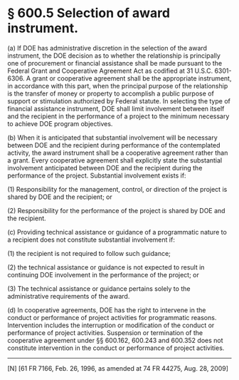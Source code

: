 # § 600.5   Selection of award instrument.

(a) If DOE has administrative discretion in the selection of the award instrument, the DOE decision as to whether the relationship is principally one of procurement or financial assistance shall be made pursuant to the Federal Grant and Cooperative Agreement Act as codified at 31 U.S.C. 6301-6306. A grant or cooperative agreement shall be the appropriate instrument, in accordance with this part, when the principal purpose of the relationship is the transfer of money or property to accomplish a public purpose of support or stimulation authorized by Federal statute. In selecting the type of financial assistance instrument, DOE shall limit involvement between itself and the recipient in the performance of a project to the minimum necessary to achieve DOE program objectives. 


(b) When it is anticipated that substantial involvement will be necessary between DOE and the recipient during performance of the contemplated activity, the award instrument shall be a cooperative agreement rather than a grant. Every cooperative agreement shall explicitly state the substantial involvement anticipated between DOE and the recipient during the performance of the project. Substantial involvement exists if: 


(1) Responsibility for the management, control, or direction of the project is shared by DOE and the recipient; or 


(2) Responsibility for the performance of the project is shared by DOE and the recipient. 


(c) Providing technical assistance or guidance of a programmatic nature to a recipient does not constitute substantial involvement if: 


(1) the recipient is not required to follow such guidance; 


(2) the technical assistance or guidance is not expected to result in continuing DOE involvement in the performance of the project; or 


(3) The technical assistance or guidance pertains solely to the administrative requirements of the award. 


(d) In cooperative agreements, DOE has the right to intervene in the conduct or performance of project activities for programmatic reasons. Intervention includes the interruption or modification of the conduct or performance of project activities. Suspension or termination of the cooperative agreement under §§ 600.162, 600.243 and 600.352 does not constitute intervention in the conduct or performance of project activities. 



---

[N] [61 FR 7166, Feb. 26, 1996, as amended at 74 FR 44275, Aug. 28, 2009]




